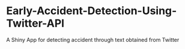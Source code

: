 # Early-Accident-Detection-Using-Twitter-API
A Shiny App for detecting accident through text obtained from Twitter
